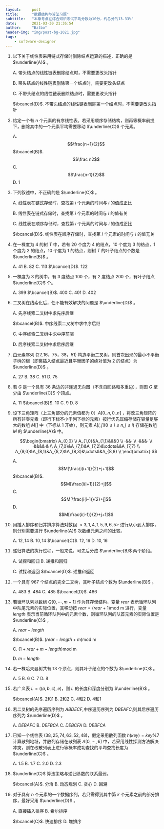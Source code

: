 ```yaml
---
layout:     post
title:      "数据结构与算法习题"
subtitle:   "本章考点在综合知识考试平均分数为10分，约总分的13.33%"
date:       2021-03-30 21:36:54
author:     "Balbo"
header-img: "img/post-bg-2021.jpg"
tags:
    - software-designer
---
```


1. 以下关于线性表采用链式存储时删除结点运算的描述，正确的是 $\underline{A}$ 。

   A. 带头结点的线性链表删除结点时，不需要更改头指针

   B. 带头结点的线性链表删除第一个结点时，需要更改头结点

   C. 不带头结点的线性链表删除结点时，需要更改头指针

   $\bcancel{D}$. 不带头结点的线性链表删除第一个结点时，不需要更改头指针

2. 给定一个有 $n$ 个元素的有序线性表。若采用顺序存储结构，则再等概率前提下，删除其中的一个元素平均需要移动 $\underline{C}$ 个元素。

   A. $$\frac{n+1}{2}$$	$\bcancel{B}$. $$\frac n2$$	C. </font>$$\frac{n-1}{2}$$	D. $1$

3. 下列叙述中，不正确的是 $\underline{C}$ 。

   A. 线性表在链式存储时，查找第 $i$ 个元素的时间与 $i$ 的值成正比

   B. 线性表在链式存储时，查找第 $i$ 个元素的时间与 $i$ 的值有关

   C. 线性表在顺序存储时，查找第 $i$ 个元素的时间与 $i$ 的值成正比

   $\bcancel{D}$. 线性表在顺序存储时，查找第 $i$ 个元素的时间与 $i$ 的值无关

4. 在一棵度为 $4$ 的树 $T$ 中，若有 $20$ 个度为 $4$ 的结点，$10$ 个度为 $3$ 的结点，$1$ 个度为 $2$ 的结点，$10$ 个度为 $1$ 的结点，则树 $T$ 的叶子结点的个数是 $\underline{B}$ 。

   A. $41$	B. $82$	C. $113$	$\bcancel{D}$. $122$

5. 一棵度为 $3$ 的树中，有 $3$ 度结点 $100$ 个，有 $2$ 度结点 $200$ 个，有叶子结点 $\underline{C}$ 个。

   A. $399$	 $\bcancel{B}$. $400$	C. $401$	D. $402$

6. 二叉树在线索化后，任不能有效解决的问题是 $\underline{D}$ 。

   A. 先序线索二叉树中求先序后继

   $\bcancel{B}$. 中序线索二叉树中求中序后继

   C. 中序线索二叉树中求中序前驱

   D. 后序线索二叉树中求后序后继

7. 由元素序列 $(27,16，75，38，51)$ 构造平衡二叉树，则首次出现的最小不平衡子树的根（即离插入结点最近且平衡因子的绝对值为 $2$ 的结点）为 $\underline{D}$ 。

   A. $27$	B. $38$	C. $51$	D. $75$

8. 若 $G$ 是一个具有 $36$ 条边的非连通无向图（不含自回路和多重边），则图 $G$ 至少由 $\underline{C}$ 个顶点。

   A. 11	$\bcancel{B}$. 10	C. 9	D. 8

9. 设下三角矩阵（上三角部分的元素值都为 0）$A[0..n, 0..n]$ ，将改三角矩阵的所有非零元素（即行下标不小于列下标的元素）按行优先压缩存储在容量足够大的数组 $M[]$ 中（下标从 1 开始），则元素 $A[i,j](0\leq i\leq n,j\leq i)$ 存储在数组 $M$ 的 $\underline{A}$ 中。

   $$\begin{bmatrix} A_{0,0} \\ A_{1,0}&A_{1,1}&&&0 \\ ·&&· \\ ·&&&· \\ ·&&&&·& \\ A_{7,0}&A_{7,1}&A_{7,2}&\cdots&&A_{7,7} \\ A_{8,0}&A_{8,1}&A_{8,2}&A_{8,3}&\cdots&&A_{8,8} \\ \end{bmatrix} $$

   A. $$M[\frac{i(i+1)}{2}+j+1]$$	$\bcancel{B}$. $$M[\frac{i(i+1)}{2}+j]$$	C. $$M[\frac{i(i-1)}{2}+j]$$	D. $$M[\frac{i(i-1)}{2}+j+1]$$

10. 用插入排序和归并排序算法对数组 $<3,1,4,1,5,9,6,5>$ 进行从小到大排序，则分别需要进行 $\underline{A}$ 次数组元素之间的比较。

    A. $12,14$	B. $10,14$	$\bcancel{C}$. $12,16$	D. $10,16$

11. 递归算法的执行过程，一般来说，可先后分成 $\underline{B}$ 两个阶段。

    A. 试探和回归	B. 递推和回归

    C. 试探和返回	$\bcancel{D}$. 递推和返回

12. 一个具有 $967$ 个结点的完全二叉树，其叶子结点个数为 $\underline{B}$ 。

    A. 483	B. 484	C. 485	$\bcancel{D}$. 486

13. 若循环队列以数组 $Q[0,\cdots,m-1]$ 作为其存储结构，变量 $rear$ 表示循环队列中队尾元素的实际位置，其移动按 $rear=(rear+1)$mod m 进行，变量 $length$ 表示当前循环队列中的元素个数，则循环队列的队首元素的实际位置是 $\underline{C}$ 。

    A. $rear-length$

    $\bcancel{B}$. $(rear-length+m)$mod m

    C. $(1+rear+m-length)$mod m

    D. $m-length$

14. 若一棵哈夫曼树共有 $13$ 个顶点，则其叶子结点的个数为 $\underline{C}$ 。

    A. 5	B. 6	C. 7	D. 8

15. 若广义表 $L=((a,b,c),e)$，则 $L$ 的长度和深度分别为 $\underline{B}$ 。

    $\bcancel{A}$. 2和1	B. 2和2	C. 4和2	D. 4和1

16. 若二叉树的先序遍历序列为 $ABDECF$,中序遍历序列为 $DBEAFC$,则其后序遍历序列为 $\underline{D}$ 。

    A. $DEBAFC$	B. $DEFBCA$	C. $DEBCFA$	D. $DEBFCA$

17. 已知一个线性表 $(38,25,74,63,52,48)$，假定采用散列函数 $h(key)=key$%$7$ 计算散列地址，并散列存储在散列表 $A[0,\cdots,6]$ 中，若采用线性探测方法解决冲突，则在改散列表上进行等概率成功查找的平均查找长度为 $\underline{C}$ 。

    A. $1.5$	B. $1.7$	C. $2.0$	D. $2.3$

18. $\underline{C}$ 算法策略与递归基数的联系最弱。

    $\bcancel{A}$. 分治	B. 动态规划	C. 贪心	D. 回溯

19. 对于具有 $n$ 个元素的一个数据序列，若只需得到其中第 $k$ 个元素之前的部分排序，最好采用 $\underline{D}$ 。

    A. 直接插入排序	B. 希尔排序

    $\bcancel{C}$. 快速排序	D. 堆排序
